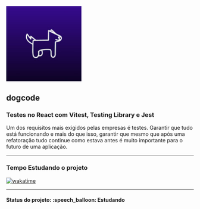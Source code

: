 <img src="img/dogcode.jpg" width="40%">
<h2>dogcode</h2>
<h3>Testes no React com Vitest, Testing Library e Jest</h3>

<p>Um dos requisitos mais exigidos pelas empresas é testes. Garantir que tudo está funcionando e mais do que isso, garantir que mesmo que após uma refatoração tudo continue como estava antes é muito importante para o futuro de uma aplicação.</p>

<hr>

<h3>Tempo Estudando o projeto</h3>

<p>
  <a href="https://wakatime.com/badge/github/EdiJunior88/Testes_React_com_Vitest_e_Testing_Library">
    <img src="https://wakatime.com/badge/github/EdiJunior88/Testes_React_com_Vitest_e_Testing_Library.svg" alt="wakatime">
  </a>
</p>

<hr>

<h4><b>Status do projeto:</b> :speech_balloon: Estudando</h4>
